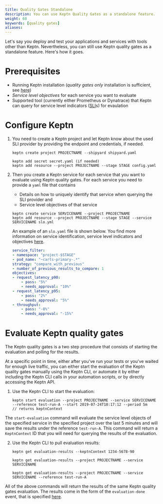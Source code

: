```yaml
---
title: Quality Gates Standalone
description: You can use Keptn Quality Gates as a standalone feature.
weight: 60
keywords: [quality gates]
aliases:
---
```


Let's say you deploy and test your applications and services with tools other than Keptn. Nevertheless, you can still use Keptn quality gates as a standalone feature. Here's how it goes.

# Prerequisites

- Running Keptn installation (_quality gates only_ installation is sufficient, see [here](../../installation/setup-keptn))
- *Service level objectives* for each service you want to evaluate
- Supported tool (currently either Prometheus or Dynatrace) that Keptn can query for service level indicators ([SLI](../../reference/slo/)s) for evaulation

# Configure Keptn

1. You need to create a Keptn project and let Keptn know about the used SLI provider by providing the endpoint and credentials, if needed. 

    ```console
    keptn create project PROJECTNAME --shipyard shipyard.yaml
    ```
    
    ```console
    keptn add secret secret.yaml (if needed)
    keptn add resource --project PROJECTNAME --stage STAGE config.yaml
    ```

1. Then you create a Keptn service for each service that you want to evaluate using Keptn quality gates. For each service you need to provide a `yaml` file that contains

    - Details on how to uniquely identify that service when querying the SLI provider and
    - Service level objectives of that service

    ```console
    keptn create service SERVICENAME --project PROJECTNAME
    keptn add resource --project PROJECTNAME --stage STAGE --service SERVICENAME slo.yml
    ```

    An example of an `slo.yaml` file is shown below. You find more information on service identification, service level indicators and objectives [here](../../reference/slo/).
    
    ```yaml
    service_filter:
    - namespace: "project-$STAGE"
    - pod_name: "~carts-primary-.*"
    strategy: "compare_with_previous"
    - number_of_previous_results_to_compare: 1
    objectives:
    - request_latency_p90:
        - pass: "5%"
        - needs_approval: "10%"
    - request_latency_p95:
        - pass: "2%"
        - needs_approval: "5%"
    - throughput:
        - pass: "-8%"
        - needs_approval: "-15%"
    ```

# Evaluate Keptn quality gates

The Keptn quality gates is a two step procedure that consists of starting the evaluation and polling for the results.

At a specific point in time, either after you've run your tests or you've waited for enough live traffic, you can either start the evaluation of the Keptn quality gates manually using the Keptn CLI, or automate it by either including the Keptn CLI calls in your automation scripts, or by directly accessing the Keptn API. 

1. Use the Keptn CLI to start the evaluation: 

    ```
    keptn start evaluation --project PROJECTNAME --service SERVICENAME --reference test-run-A --start 2019-07-24T10:17:12 --period 5m
    // returns keptnContext
    ```

The `start-evaluation` command will evaluate the service level objects of the specified service in the specified project over the last 5 minutes and will save the results under the reference `test-run-A`. This command will return a `KeptnContext` ID that you will need for querying the results of the evaluation.

2. Use the Keptn CLI to pull evaluation results: 
    
    ```console
    keptn get evaluation-results --keptnContext 1234-5678-90
    ```
    ```console
    keptn get evaluation-results --project PROJECTNAME --service SERVICENAME
    ```
    ```console
    keptn get evaluation-results --project PROJECTNAME --service SERVICENAME --reference test-run-A
    ```

All of the above commands will return the results of the same Keptn quality gates evaluation. The results come in the form of the `evaluation-done` event, that is specified [here](https://github.com/keptn/keptn/blob/master/specification/cloudevents.md#evaluation-done).
